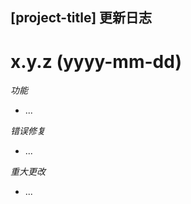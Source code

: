 ## [project-title] 更新日志

<a name="x.y.z"></a>
# x.y.z (yyyy-mm-dd)

*功能*  
* ...  

*错误修复*  
* ...  

*重大更改*  
* ...  